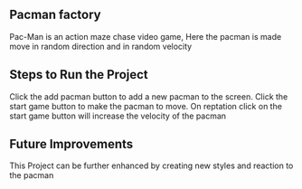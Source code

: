 ## Pacman factory
Pac-Man is an action maze chase video game, Here the pacman is made move in random direction and in random velocity

## Steps to Run the Project
Click the add pacman button to add a new pacman to the screen. Click the start game button to make the pacman to move. On reptation click on the start game button will increase the velocity of the pacman

## Future Improvements
This Project can be further enhanced by creating new styles and reaction to the pacman
